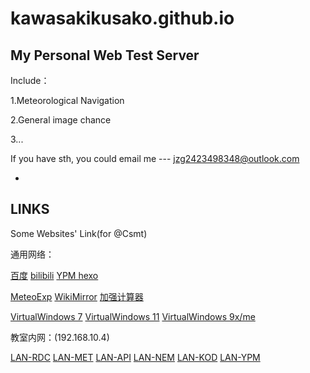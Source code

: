 # kawasakikusako.github.io
My Personal Web Test Server  
-
Include：

  1.Meteorological Navigation
  
  2.General image chance
  
  3...
  
  If you have sth, you could email me --- jzg2423498348@outlook.com

-
LINKS
-

Some Websites' Link(for @Csmt)

通用网络：

[百度](nhttps://www.baidu.com)
[bilibili](https://www.bilibili.com)
[YPM hexo](https://music.hexo.icu)

[MeteoExp](https://kawasakikusako.github.io/GeneralWebEngine/explorer_files/meteo_exp/MeteoExplorer.html)
[WikiMirror](https://zh.wikipedia.wmmirror.live/wiki/Wikipedia:首页)
[加强计算器](http://tools-vue.zuoyebang.com/static/hy/tools-vue/calculator.html)

[VirtualWindows 7](https://win7simu.visnalize.com)
[VirtualWindows 11](https://win11.blueedge.me/)
[VirtualWindows 9x/me](https://emupedia.net/beta/emuos/)

教室内网：(192.168.10.4)

[LAN-RDC](http://192.168.10.4:11000)
[LAN-MET](http://192.168.10.4:8087)
[LAN-API](http://192.168.10.4:8093)
[LAN-NEM](http://192.168.10.4:3000)
[LAN-KOD](http://192.168.10.4:8095)
[LAN-YPM](http://192.168.10.4:35861)
